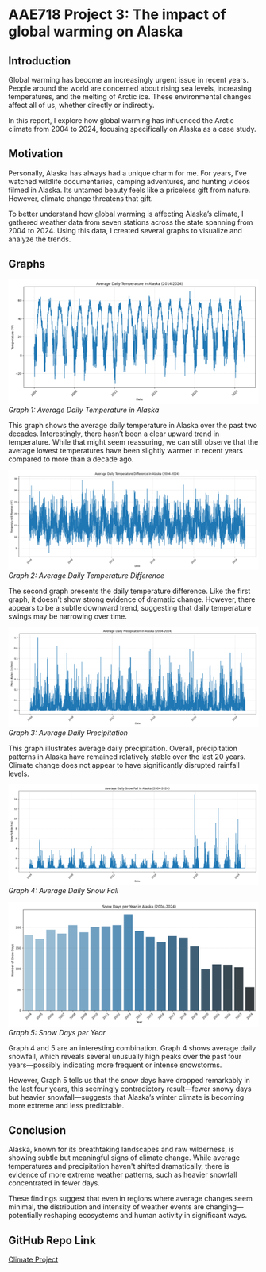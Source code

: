 # AAE718 Project 3: The impact of global warming on Alaska

## Introduction

Global warming has become an increasingly urgent issue in recent years. People around the world are concerned about rising sea levels, increasing temperatures, and the melting of Arctic ice. These environmental changes affect all of us, whether directly or indirectly.

In this report, I explore how global warming has influenced the Arctic climate from 2004 to 2024, focusing specifically on Alaska as a case study.

## Motivation

Personally, Alaska has always had a unique charm for me. For years, I’ve watched wildlife documentaries, camping adventures, and hunting videos filmed in Alaska. Its untamed beauty feels like a priceless gift from nature. However, climate change threatens that gift.

To better understand how global warming is affecting Alaska’s climate, I gathered weather data from seven stations across the state spanning from 2004 to 2024. Using this data, I created several graphs to visualize and analyze the trends.

## Graphs

![alt text](Images/average_daily_temperature_alaska.png)
*Graph 1: Average Daily Temperature in Alaska*

This graph shows the average daily temperature in Alaska over the past two decades. Interestingly, there hasn’t been a clear upward trend in temperature. While that might seem reassuring, we can still observe that the average lowest temperatures have been slightly warmer in recent years compared to more than a decade ago.


![alt text](Images/average_daily_temperature_difference_alaska.png)
*Graph 2: Average Daily Temperature Difference*

The second graph presents the daily temperature difference. Like the first graph, it doesn’t show strong evidence of dramatic change. However, there appears to be a subtle downward trend, suggesting that daily temperature swings may be narrowing over time.

![alt text](Images/average_daily_precipitation_alaska.png)
*Graph 3: Average Daily Precipitation*

This graph illustrates average daily precipitation. Overall, precipitation patterns in Alaska have remained relatively stable over the last 20 years. Climate change does not appear to have significantly disrupted rainfall levels.

![alt text](Images/average_daily_snow_fall_alaska.png)
*Graph 4: Average Daily Snow Fall*

![alt text](Images/snow_days_per_year_alaska.png)
*Graph 5: Snow Days per Year*

Graph 4 and 5 are an interesting combination. Graph 4 shows average daily snowfall, which reveals several unusually high peaks over the past four years—possibly indicating more frequent or intense snowstorms.

However, Graph 5 tells us that the snow days have dropped remarkably in the last four years, this seemingly contradictory result—fewer snowy days but heavier snowfall—suggests that Alaska’s winter climate is becoming more extreme and less predictable.

## Conclusion

Alaska, known for its breathtaking landscapes and raw wilderness, is showing subtle but meaningful signs of climate change. While average temperatures and precipitation haven't shifted dramatically, there is evidence of more extreme weather patterns, such as heavier snowfall concentrated in fewer days.

These findings suggest that even in regions where average changes seem minimal, the distribution and intensity of weather events are changing—potentially reshaping ecosystems and human activity in significant ways.

## GitHub Repo Link
[Climate Project](https://github.com/WilliamJhong/Climate_Data_Project/tree/main)